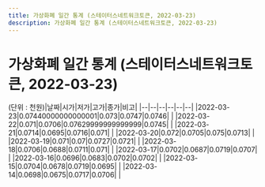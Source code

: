 ```yaml
---
title: 가상화폐 일간 통계 (스테이터스네트워크토큰, 2022-03-23)
description: 가상화폐 일간 통계 (스테이터스네트워크토큰, 2022-03-23)
---
```


가상화폐 일간 통계 (스테이터스네트워크토큰, 2022-03-23)
===

(단위 : 천원)|날짜|시가|저가|고가|종가|비고|
|--|--|--|--|--|--|
|2022-03-23|0.07440000000000001|0.073|0.0747|0.0746|    |
|2022-03-22|0.071|0.0706|0.07629999999999999|0.0745|    |
|2022-03-21|0.0714|0.0695|0.0716|0.071|    |
|2022-03-20|0.072|0.0705|0.075|0.0713|    |
|2022-03-19|0.071|0.07|0.0727|0.0721|    |
|2022-03-18|0.0706|0.0688|0.0711|0.071|    |
|2022-03-17|0.0702|0.0687|0.0719|0.0707|    |
|2022-03-16|0.0696|0.0683|0.0702|0.0702|    |
|2022-03-15|0.0704|0.0678|0.0719|0.0695|    |
|2022-03-14|0.0698|0.0675|0.0717|0.0706|    |
